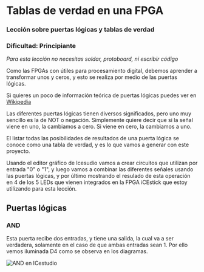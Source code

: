 # Tablas de verdad en una FPGA
### Lección sobre puertas lógicas y tablas de verdad
### Dificultad: Principiante
*Para esta lección no necesitas soldar, protoboard, ni escribir código*

Como las FPGAs con útiles para procesamiento digital, debemos aprender a transformar unos y ceros, y esto se realiza por medio de las puertas lógicas.

Si quieres un poco de información teórica de puertas lógicas puedes ver en [Wikipedia](https://es.wikipedia.org/wiki/Puerta_l%C3%B3gica)

Las diferentes puertas lógicas tienen diversos significados, pero uno muy sencillo es la de NOT o negación. Simplemente quiere decir que si la señal viene en uno, la cambiamos a cero. Si viene en cero, la cambiamos a uno.

El listar todas las posibilidades de resultados de una puerta lógica se conoce como una tabla de verdad, y es lo que vamos a generar con este proyecto.

Usando el editor gráfico de Icesudio vamos a crear circuitos que utilizan por entrada "0" o "1", y luego vamos a combinar las diferentes señales usando las puertas lógicas, y por último mostrando el resulado de esta operación en 4 de los 5 LEDs que vienen integrados en la FPGA iCEstick que estoy utilizando para esta lección.

## Puertas lógicas
### AND
Esta puerta recibe dos entradas, y tiene una salida, la cual va a ser verdadera, solamente en el caso de que ambas entradas sean 1. Por ello vemos iluminada D4 como se observa en los diagramas.

![AND en ICestudio](https://github.com/fede2cr/fpga_playground/blob/master/tablas%20de%20verdad/doc/im%C3%A1genes/AND.png "AND en ICestudio")

